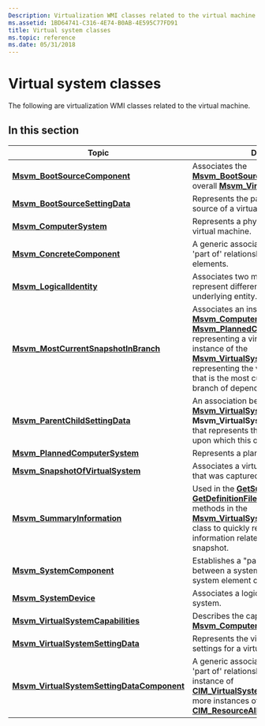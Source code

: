 ```yaml
---
Description: Virtualization WMI classes related to the virtual machine.
ms.assetid: 1BD64741-C316-4E74-B0AB-4E595C77FD91
title: Virtual system classes
ms.topic: reference
ms.date: 05/31/2018
---
```


# Virtual system classes

The following are virtualization WMI classes related to the virtual machine.

## In this section



| Topic                                                                                                | Description                                                                                                                                                                                                                                                                                                                                                                                                                            |
|------------------------------------------------------------------------------------------------------|----------------------------------------------------------------------------------------------------------------------------------------------------------------------------------------------------------------------------------------------------------------------------------------------------------------------------------------------------------------------------------------------------------------------------------------|
| [**Msvm\_BootSourceComponent**](msvm-bootsourcecomponent.md)<br/>                             | Associates the [**Msvm\_BootSourceSettingData**](msvm-bootsourcesettingdata.md) to the overall [**Msvm\_VirtualSystemSettingData**](msvm-virtualsystemsettingdata.md). <br/>                                                                                                                                                                                                                                                   |
| [**Msvm\_BootSourceSettingData**](msvm-bootsourcesettingdata.md)<br/>                         | Represents the parameters to set the boot source of a virtual machine. <br/>                                                                                                                                                                                                                                                                                                                                                     |
| [**Msvm\_ComputerSystem**](msvm-computersystem.md)<br/>                                       | Represents a physical computer system or virtual machine.<br/>                                                                                                                                                                                                                                                                                                                                                                   |
| [**Msvm\_ConcreteComponent**](msvm-concretecomponent.md)<br/>                                 | A generic association used to establish 'part of' relationships between managed elements.<br/>                                                                                                                                                                                                                                                                                                                                   |
| [**Msvm\_LogicalIdentity**](msvm-logicalidentity.md)<br/>                                     | Associates two managed elements that represent different aspects of the same underlying entity. <br/>                                                                                                                                                                                                                                                                                                                            |
| [**Msvm\_MostCurrentSnapshotInBranch**](msvm-mostcurrentsnapshotinbranch.md)<br/>             | Associates an instance of the [**Msvm\_ComputerSystem**](msvm-computersystem.md) or [**Msvm\_PlannedComputerSystem**](msvm-plannedcomputersystem.md) class representing a virtual system, with an instance of the [**Msvm\_VirtualSystemSettingData**](msvm-virtualsystemsettingdata.md) class representing the virtual system snapshot that is the most current snapshot in a branch of dependent snapshots.<br/>            |
| [**Msvm\_ParentChildSettingData**](msvm-parentchildsettingdata.md)<br/>                       | An association between an instance of [**Msvm\_VirtualSystemSettingData**](msvm-virtualsystemsettingdata.md) and the **Msvm\_VirtualSystemSettingData** instance that represents the most recent snapshot upon which this object is based.<br/>                                                                                                                                                                                 |
| [**Msvm\_PlannedComputerSystem**](msvm-plannedcomputersystem.md)<br/>                         | Represents a planned virtual machine.<br/>                                                                                                                                                                                                                                                                                                                                                                                       |
| [**Msvm\_SnapshotOfVirtualSystem**](msvm-snapshotofvirtualsystem.md)<br/>                     | Associates a virtual system with a snapshot that was captured from the virtual system.<br/>                                                                                                                                                                                                                                                                                                                                      |
| [**Msvm\_SummaryInformation**](msvm-summaryinformation.md)<br/>                               | Used in the [**GetSummaryInformation**](getsummaryinformation-msvm-virtualsystemmanagementservice.md) and [**GetDefinitionFileSummaryInformation**](getdefinitionfilesummaryinformation-msvm-virtualsystemmanagementservice.md) methods in the [**Msvm\_VirtualSystemManagementService**](msvm-virtualsystemmanagementservice.md) class to quickly retrieve common information related to a virtual machine or snapshot.<br/> |
| [**Msvm\_SystemComponent**](msvm-systemcomponent.md)<br/>                                     | Establishes a "part of" relationship between a system and any managed system element of which it is composed.<br/>                                                                                                                                                                                                                                                                                                               |
| [**Msvm\_SystemDevice**](msvm-systemdevice.md)<br/>                                           | Associates a logical device with the parent system.<br/>                                                                                                                                                                                                                                                                                                                                                                         |
| [**Msvm\_VirtualSystemCapabilities**](msvm-virtualsystemcapabilities.md)<br/>                 | Describes the capabilities of the associated [**Msvm\_ComputerSystem**](msvm-computersystem.md).<br/>                                                                                                                                                                                                                                                                                                                           |
| [**Msvm\_VirtualSystemSettingData**](msvm-virtualsystemsettingdata.md)<br/>                   | Represents the virtualization-specific settings for a virtual machine.<br/>                                                                                                                                                                                                                                                                                                                                                      |
| [**Msvm\_VirtualSystemSettingDataComponent**](msvm-virtualsystemsettingdatacomponent.md)<br/> | A generic association used to establish 'part of' relationships between one instance of [**CIM\_VirtualSystemSettingData**](https://docs.microsoft.com/previous-versions//cc136954(v=vs.85)) and one or more instances of [**CIM\_ResourceAllocationSettingData**](https://docs.microsoft.com/previous-versions/windows/desktop/clushyperv/cim-resourceallocationsettingdata).<br/>                                                                                                                                                 |



 

 

 




